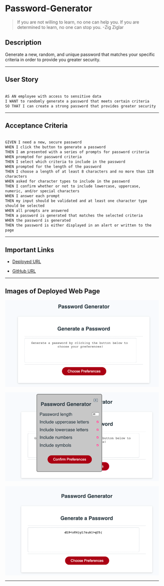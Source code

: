 # Password-Generator

> If you are not willing to learn, no one can help you. If you are determined to learn, no one can stop you. -Zig Ziglar

## Description

Generate a new, random, and unique password that matches your specific criteria in order to provide you greater security.

---

## User Story
```

AS AN employee with access to sensitive data
I WANT to randomly generate a password that meets certain criteria
SO THAT I can create a strong password that provides greater security
```
---
## Acceptance Criteria
```

GIVEN I need a new, secure password
WHEN I click the button to generate a password
THEN I am presented with a series of prompts for password criteria
WHEN prompted for password criteria
THEN I select which criteria to include in the password
WHEN prompted for the length of the password
THEN I choose a length of at least 8 characters and no more than 128 characters
WHEN asked for character types to include in the password
THEN I confirm whether or not to include lowercase, uppercase, numeric, and/or special characters
WHEN I answer each prompt
THEN my input should be validated and at least one character type should be selected
WHEN all prompts are answered
THEN a password is generated that matches the selected criteria
WHEN the password is generated
THEN the password is either displayed in an alert or written to the page
```
---



## Important Links

- [Deployed URL](https://caitlyn-griffing.github.io/Password-Generator/)

- [GitHub URL](https://github.com/caitlyn-griffing/Password-Generator)


---

## Images of Deployed Web Page

![Image 1](assets/screenshotmain.png)

![Image 2](assets/screenshotOptions.png)

![Image 3](assets/screenshotPassword.png)

---

